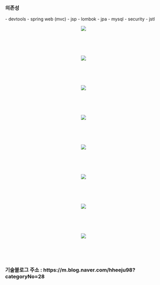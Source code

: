 <h3>
의존성
</h3>
- devtools
- spring web (mvc)
- jsp
- lombok
- jpa
- mysql
- security
- jstl


<p align="center">
<img src="https://user-images.githubusercontent.com/97711699/172685076-c61d3c29-e60a-4bcd-bfb8-8639ef681162.gif">
</p>
</br></br></br>
<p align="center">
<img src="https://user-images.githubusercontent.com/97711699/172685825-10e3b774-43ec-4037-86ee-fe0816e2a140.gif">
</p>
</br></br></br>
<p align="center">
<img src="https://user-images.githubusercontent.com/97711699/172685894-ed02ebc0-74e5-4a30-a33a-1ebeb8f976ca.gif">
</p>
</br></br></br>
<p align="center">
<img src="https://user-images.githubusercontent.com/97711699/172686012-4bec0276-615e-4abf-804f-f2e982319ab3.gif">
</p>
</br></br></br>
<p align="center">
<img src="https://user-images.githubusercontent.com/97711699/173753498-0e1def96-61f1-4413-b5b4-545afc886584.gif">
</p>
</br></br></br>
<p align="center">
<img src="https://user-images.githubusercontent.com/97711699/173753639-4949fab1-d8d9-4a7d-8dc8-df60ac1c6839.gif">
</p>
</br></br></br>
<p align="center">
<img src="https://user-images.githubusercontent.com/97711699/173753880-83d7a49d-54a5-434f-a81e-31a116cd6d01.gif">
</p>
</br></br></br>
<p align="center">
<img src="https://user-images.githubusercontent.com/97711699/173753927-551b53f1-3a53-473f-95ea-5372c693cc87.gif">
</p>
</br></br></br>


<h3>
기술블로그 주소 : https://m.blog.naver.com/hheeju98?categoryNo=28
</h3>
